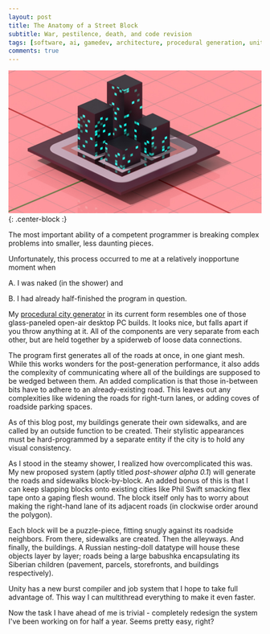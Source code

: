 ```yaml
---
layout: post
title: The Anatomy of a Street Block
subtitle: War, pestilence, death, and code revision
tags: [software, ai, gamedev, architecture, procedural generation, unity, cyberpunk]
comments: true
---
```

![demo](/img/diagram1.jpg){: .center-block :}

The most important ability of a competent programmer is breaking complex problems into smaller, less daunting pieces.

Unfortunately, this process occurred to me at a relatively inopportune moment when

A. I was naked (in the shower) and

B. I had already half-finished the program in question.

My [procedural city generator](https://andrewmanq.github.io/2019-07-09-proj-1/) in its current form resembles one of those glass-paneled open-air desktop PC builds. It looks nice, but falls apart if you throw anything at it. All of the components are very separate from each other, but are held together by a spiderweb of loose data connections.

The program first generates all of the roads at once, in one giant mesh. While this works wonders for the post-generation performance, it also adds the complexity of communicating where all of the buildings are supposed to be wedged between them. An added complication is that those in-between bits have to adhere to an already-existing road. This leaves out any complexities like widening the roads for right-turn lanes, or adding coves of roadside parking spaces.

As of this blog post, my buildings generate their own sidewalks, and are called by an outside function to be created. Their stylistic appearances must be hard-programmed by a separate entity if the city is to hold any visual consistency.

As I stood in the steamy shower, I realized how overcomplicated this was. My new proposed system (aptly titled *post-shower alpha 0.1*) will generate the roads and sidewalks block-by-block. An added bonus of this is that I can keep slapping blocks onto existing cities like Phil Swift smacking flex tape onto a gaping flesh wound. The block itself only has to worry about making the right-hand lane of its adjacent roads (in clockwise order around the polygon).

Each block will be a puzzle-piece, fitting snugly against its roadside neighbors. From there, sidewalks are created. Then the alleyways. And finally, the buildings. A Russian nesting-doll datatype will house these objects layer by layer; roads being a large babushka encapsulating its Siberian children (pavement, parcels, storefronts, and buildings respectively).

Unity has a new burst compiler and job system that I hope to take full advantage of. This way I can multithread everything to make it even faster.

Now the task I have ahead of me is trivial - completely redesign the system I've been working on for half a year. Seems pretty easy, right?